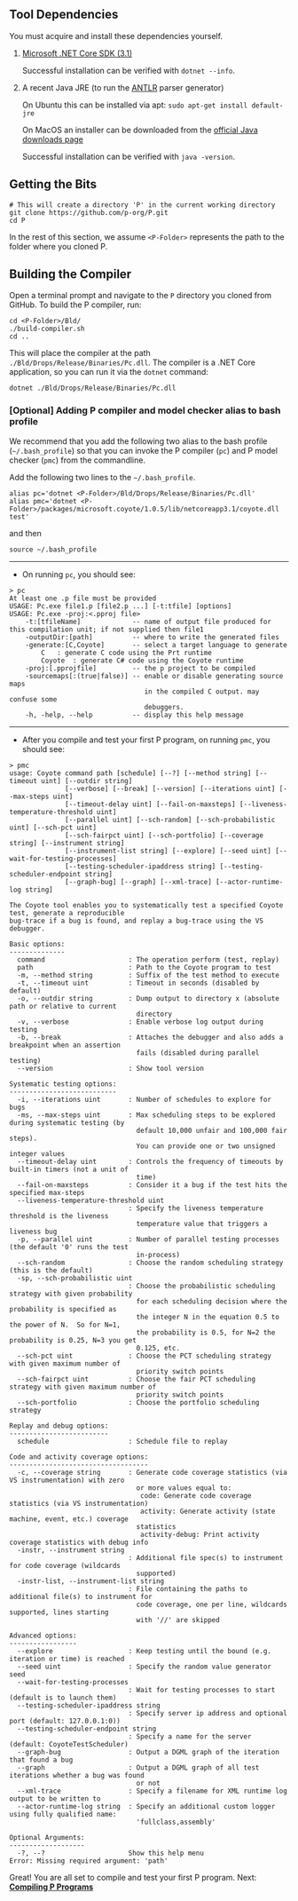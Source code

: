 ## Tool Dependencies

You must acquire and install these dependencies yourself.

1. [Microsoft .NET Core SDK (3.1)](https://dotnet.microsoft.com/download/dotnet-core/3.1)

   Successful installation can be verified with `dotnet --info`.

2. A recent Java JRE (to run the [ANTLR](https://www.antlr.org/) parser generator)

   On Ubuntu this can be installed via apt: `sudo apt-get install default-jre`

   On MacOS an installer can be downloaded from the [official Java downloads page](https://java.com/en/download/manual.jsp)

   Successful installation can be verified with `java -version`.

## Getting the Bits

```shell script
# This will create a directory 'P' in the current working directory
git clone https://github.com/p-org/P.git
cd P
```
In the rest of this section, we assume `<P-Folder>` represents the path to the folder where you cloned P.

## Building the Compiler

Open a terminal prompt and navigate to the `P` directory you cloned from GitHub.  To build the P compiler, run:

```shell script
cd <P-Folder>/Bld/
./build-compiler.sh
cd ..
```

This will place the compiler at the path `./Bld/Drops/Release/Binaries/Pc.dll`.  The compiler is a .NET Core application, so you can run it via the `dotnet` command:

```
dotnet ./Bld/Drops/Release/Binaries/Pc.dll
```


### [Optional] Adding P compiler and model checker alias to bash profile

We recommend that you add the following two alias to the bash profile (`~/.bash_profile`) so that you can invoke the P compiler (`pc`) and P model checker (`pmc`) from the commandline.

Add the following two lines to the `~/.bash_profile`.

```shell script
alias pc='dotnet <P-Folder>/Bld/Drops/Release/Binaries/Pc.dll'
alias pmc='dotnet <P-Folder>/packages/microsoft.coyote/1.0.5/lib/netcoreapp3.1/coyote.dll test'
```

and then

```shell script
source ~/.bash_profile
```
-----
- On running `pc`, you should see:

```shell script
> pc
At least one .p file must be provided
USAGE: Pc.exe file1.p [file2.p ...] [-t:tfile] [options]
USAGE: Pc.exe -proj:<.pproj file>
    -t:[tfileName]             -- name of output file produced for this compilation unit; if not supplied then file1
    -outputDir:[path]          -- where to write the generated files
    -generate:[C,Coyote]       -- select a target language to generate
        C   : generate C code using the Prt runtime
        Coyote  : generate C# code using the Coyote runtime
    -proj:[.pprojfile]         -- the p project to be compiled
    -sourcemaps[:(true|false)] -- enable or disable generating source maps
                                  in the compiled C output. may confuse some
                                  debuggers.
    -h, -help, --help          -- display this help message
``` 
----

- After you compile and test your first P program, on running `pmc`, you should see:

```shell script
> pmc
usage: Coyote command path [schedule] [--?] [--method string] [--timeout uint] [--outdir string]
              [--verbose] [--break] [--version] [--iterations uint] [--max-steps uint]
              [--timeout-delay uint] [--fail-on-maxsteps] [--liveness-temperature-threshold uint]
              [--parallel uint] [--sch-random] [--sch-probabilistic uint] [--sch-pct uint]
              [--sch-fairpct uint] [--sch-portfolio] [--coverage string] [--instrument string]
              [--instrument-list string] [--explore] [--seed uint] [--wait-for-testing-processes]
              [--testing-scheduler-ipaddress string] [--testing-scheduler-endpoint string]
              [--graph-bug] [--graph] [--xml-trace] [--actor-runtime-log string]

The Coyote tool enables you to systematically test a specified Coyote test, generate a reproducible
bug-trace if a bug is found, and replay a bug-trace using the VS debugger.

Basic options:
--------------
  command                     : The operation perform (test, replay)
  path                        : Path to the Coyote program to test
  -m, --method string         : Suffix of the test method to execute
  -t, --timeout uint          : Timeout in seconds (disabled by default)
  -o, --outdir string         : Dump output to directory x (absolute path or relative to current
                                directory
  -v, --verbose               : Enable verbose log output during testing
  -b, --break                 : Attaches the debugger and also adds a breakpoint when an assertion
                                fails (disabled during parallel testing)
  --version                   : Show tool version

Systematic testing options:
---------------------------
  -i, --iterations uint       : Number of schedules to explore for bugs
  -ms, --max-steps uint       : Max scheduling steps to be explored during systematic testing (by
                                default 10,000 unfair and 100,000 fair steps).
                                You can provide one or two unsigned integer values
  --timeout-delay uint        : Controls the frequency of timeouts by built-in timers (not a unit of
                                time)
  --fail-on-maxsteps          : Consider it a bug if the test hits the specified max-steps
  --liveness-temperature-threshold uint
                              : Specify the liveness temperature threshold is the liveness
                                temperature value that triggers a liveness bug
  -p, --parallel uint         : Number of parallel testing processes (the default '0' runs the test
                                in-process)
  --sch-random                : Choose the random scheduling strategy (this is the default)
  -sp, --sch-probabilistic uint
                              : Choose the probabilistic scheduling strategy with given probability
                                for each scheduling decision where the probability is specified as
                                the integer N in the equation 0.5 to the power of N.  So for N=1,
                                the probability is 0.5, for N=2 the probability is 0.25, N=3 you get
                                0.125, etc.
  --sch-pct uint              : Choose the PCT scheduling strategy with given maximum number of
                                priority switch points
  --sch-fairpct uint          : Choose the fair PCT scheduling strategy with given maximum number of
                                priority switch points
  --sch-portfolio             : Choose the portfolio scheduling strategy

Replay and debug options:
-------------------------
  schedule                    : Schedule file to replay

Code and activity coverage options:
-----------------------------------
  -c, --coverage string       : Generate code coverage statistics (via VS instrumentation) with zero
                                or more values equal to:
                                 code: Generate code coverage statistics (via VS instrumentation)
                                 activity: Generate activity (state machine, event, etc.) coverage
                                statistics
                                 activity-debug: Print activity coverage statistics with debug info
  -instr, --instrument string
                              : Additional file spec(s) to instrument for code coverage (wildcards
                                supported)
  -instr-list, --instrument-list string
                              : File containing the paths to additional file(s) to instrument for
                                code coverage, one per line, wildcards supported, lines starting
                                with '//' are skipped

Advanced options:
-----------------
  --explore                   : Keep testing until the bound (e.g. iteration or time) is reached
  --seed uint                 : Specify the random value generator seed
  --wait-for-testing-processes
                              : Wait for testing processes to start (default is to launch them)
  --testing-scheduler-ipaddress string
                              : Specify server ip address and optional port (default: 127.0.0.1:0))
  --testing-scheduler-endpoint string
                              : Specify a name for the server (default: CoyoteTestScheduler)
  --graph-bug                 : Output a DGML graph of the iteration that found a bug
  --graph                     : Output a DGML graph of all test iterations whether a bug was found
                                or not
  --xml-trace                 : Specify a filename for XML runtime log output to be written to
  --actor-runtime-log string  : Specify an additional custom logger using fully qualified name:
                                'fullclass,assembly'

Optional Arguments:
-------------------
  -?, --?                     Show this help menu
Error: Missing required argument: 'path'
```

Great! You are all set to compile and test your first P program. Next: [**Compiling P Programs**](https://github.com/p-org/P/wiki/Compiling-P-Programs)